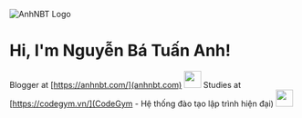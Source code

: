 ![AnhNBT Logo](https://anhnbt.com/images/logo-anhnbt.png)
# Hi, I'm Nguyễn Bá Tuấn Anh!</h2>
Blogger at [https://anhnbt.com/](anhnbt.com) <img src="https://media.giphy.com/media/WUlplcMpOCEmTGBtBW/giphy.gif" width="30">
Studies at [https://codegym.vn/](CodeGym - Hệ thống đào tạo lập trình hiện đại) <img src="https://media.giphy.com/media/fYSnHlufseco8Fh93Z/giphy.gif" width="30"></em></p>